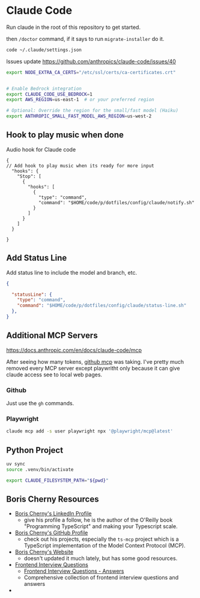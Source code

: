 # Claude Code


Run claude in the root of this repository to get started.

then `/doctor` command, if it says to run `migrate-installer` do it. 

```bash
code ~/.claude/settings.json
```




Issues update 
https://github.com/anthropics/claude-code/issues/40

```bash
export NODE_EXTRA_CA_CERTS="/etc/ssl/certs/ca-certificates.crt"


# Enable Bedrock integration
export CLAUDE_CODE_USE_BEDROCK=1
export AWS_REGION=us-east-1  # or your preferred region

# Optional: Override the region for the small/fast model (Haiku)
export ANTHROPIC_SMALL_FAST_MODEL_AWS_REGION=us-west-2
```
## Hook to play music when done

Audio hook for Claude code

```jsonc
{
// Add hook to play music when its ready for more input
  "hooks": {
    "Stop": [
      {
        "hooks": [
          {
            "type": "command",
            "command": "$HOME/code/p/dotfiles/config/claude/notify.sh"
          }
        ]
      }
    ]
  }

}
```

## Add Status Line

Add status line to include the model and branch, etc.

```json
{

  "statusLine": {
    "type": "command",
    "command": "$HOME/code/p/dotfiles/config/claude/status-line.sh"
  },
}

```

## Additional MCP Servers

https://docs.anthropic.com/en/docs/claude-code/mcp


After seeing how many tokens, [github mcp](https://github.com/github/github-mcp-server) was taking. I've pretty much removed every MCP server except playwritht only because it can give claude access see to local web pages.

### Github

Just use the `gh` commands.


### Playwright


```bash
claude mcp add -s user playwright npx '@playwright/mcp@latest'
```




## Python Project



```bash
uv sync
source .venv/bin/activate

export CLAUDE_FILESYSTEM_PATH="${pwd}"


```



## Boris Cherny Resources

- [Boris Cherny's LinkedIn Profile](https://www.linkedin.com/in/bcherny/)
  - give his profile a follow, he is the author of the O'Reilly book "Programming TypeScript" and making your Typescript scale.
- [Boris Cherny's GitHub Profile](https://github.com/bcherny)
    - check out his projects, especially the `ts-mcp` project which is a TypeScript implementation of the Model Context Protocol (MCP).
- [Boris Cherny's Website](https://borischerny.com/)
    - doesn't updated it much lately, but has some good resources.
- [Frontend Interview Questions](https://borischerny.com/javascript/%22functional/programming%22/2017/06/09/Frontend-Interview-Questions.html)
    - [Frontend Interview Questions - Answers](https://github.com/bcherny/frontend-interview-questions)
    - Comprehensive collection of frontend interview questions and answers
- 


